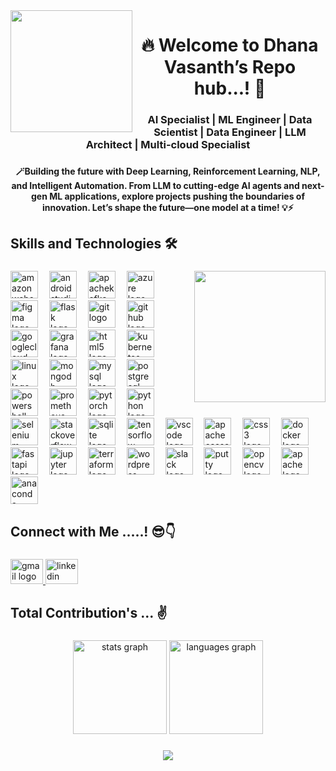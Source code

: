 <img align="left" height="195" src="https://azizsenturk.com/images/hello-avatar.gif"  />

###

<h1 align="center">🔥 Welcome to Dhana Vasanth’s Repo hub...! 🚀</h1>

###

<h3 align="center">AI Specialist | ML Engineer | Data Scientist  | Data Engineer | LLM Architect | Multi-cloud Specialist</h3>

###

<h4 align="center">🪄Building the future with Deep Learning, Reinforcement Learning, NLP, and Intelligent Automation. From LLM to cutting-edge AI agents and next-gen ML applications, explore projects pushing the boundaries of innovation. Let’s shape the future—one model at a time! 💡⚡</h4>

###

<h2 align="left">Skills and Technologies 🛠️</h2>

###

<img align="right" height="210" src="https://media4.giphy.com/media/Sh1iCtJZEdx4PFYy4q/giphy.gif"  />

###

<div align="left">
  <img src="https://skillicons.dev/icons?i=aws" height="44" alt="amazonwebservices logo"  />
  <img width="10" />
  <img src="https://skillicons.dev/icons?i=androidstudio" height="44" alt="androidstudio logo"  />
  <img width="10" />
  <img src="https://skillicons.dev/icons?i=kafka" height="44" alt="apachekafka logo"  />
  <img width="10" />
  <img src="https://skillicons.dev/icons?i=azure" height="44" alt="azure logo"  />
  <img width="10" />
  <img src="https://skillicons.dev/icons?i=figma" height="44" alt="figma logo"  />
  <img width="10" />
  <img src="https://skillicons.dev/icons?i=flask" height="44" alt="flask logo"  />
  <img width="10" />
  <img src="https://skillicons.dev/icons?i=git" height="44" alt="git logo"  />
  <img width="10" />
  <img src="https://skillicons.dev/icons?i=github" height="44" alt="github logo"  />
  <img width="10" />
  <img src="https://skillicons.dev/icons?i=gcp" height="44" alt="googlecloud logo"  />
  <img width="10" />
  <img src="https://skillicons.dev/icons?i=grafana" height="44" alt="grafana logo"  />
  <img width="10" />
  <img src="https://skillicons.dev/icons?i=html" height="44" alt="html5 logo"  />
  <img width="10" />
  <img src="https://skillicons.dev/icons?i=kubernetes" height="44" alt="kubernetes logo"  />
  <img width="10" />
  <img src="https://skillicons.dev/icons?i=linux" height="44" alt="linux logo"  />
  <img width="10" />
  <img src="https://skillicons.dev/icons?i=mongodb" height="44" alt="mongodb logo"  />
  <img width="10" />
  <img src="https://skillicons.dev/icons?i=mysql" height="44" alt="mysql logo"  />
  <img width="10" />
  <img src="https://skillicons.dev/icons?i=postgres" height="44" alt="postgresql logo"  />
  <img width="10" />
  <img src="https://skillicons.dev/icons?i=powershell" height="44" alt="powershell logo"  />
  <img width="10" />
  <img src="https://cdn.simpleicons.org/prometheus/E6522C" height="44" alt="prometheus logo"  />
  <img width="10" />
  <img src="https://skillicons.dev/icons?i=pytorch" height="44" alt="pytorch logo"  />
  <img width="10" />
  <img src="https://skillicons.dev/icons?i=py" height="44" alt="python logo"  />
  <img width="10" />
  <img src="https://cdn.simpleicons.org/selenium/43B02A" height="44" alt="selenium logo"  />
  <img width="10" />
  <img src="https://cdn.simpleicons.org/stackoverflow/F58025" height="44" alt="stackoverflow logo"  />
  <img width="10" />
  <img src="https://skillicons.dev/icons?i=sqlite" height="44" alt="sqlite logo"  />
  <img width="10" />
  <img src="https://cdn.simpleicons.org/tensorflow/FF6F00" height="44" alt="tensorflow logo"  />
  <img width="10" />
  <img src="https://skillicons.dev/icons?i=vscode" height="44" alt="vscode logo"  />
  <img width="10" />
  <img src="https://cdn.simpleicons.org/apachecassandra/1287B1" height="44" alt="apachecassandra logo"  />
  <img width="10" />
  <img src="https://cdn.simpleicons.org/css3/1572B6" height="44" alt="css3 logo"  />
  <img width="10" />
  <img src="https://cdn.simpleicons.org/docker/2496ED" height="44" alt="docker logo"  />
  <img width="10" />
  <img src="https://cdn.simpleicons.org/fastapi/009688" height="44" alt="fastapi logo"  />
  <img width="10" />
  <img src="https://cdn.simpleicons.org/jupyter/F37626" height="44" alt="jupyter logo"  />
  <img width="10" />
  <img src="https://cdn.simpleicons.org/terraform/7B42BC" height="44" alt="terraform logo"  />
  <img width="10" />
  <img src="https://cdn.simpleicons.org/wordpress/21759B" height="44" alt="wordpress logo"  />
  <img width="10" />
  <img src="https://cdn.jsdelivr.net/gh/devicons/devicon/icons/slack/slack-original.svg" height="44" alt="slack logo"  />
  <img width="10" />
  <img src="https://cdn.jsdelivr.net/gh/devicons/devicon/icons/putty/putty-original.svg" height="44" alt="putty logo"  />
  <img width="10" />
  <img src="https://cdn.jsdelivr.net/gh/devicons/devicon/icons/opencv/opencv-original.svg" height="44" alt="opencv logo"  />
  <img width="10" />
  <img src="https://cdn.jsdelivr.net/gh/devicons/devicon/icons/apache/apache-original.svg" height="44" alt="apache logo"  />
  <img width="10" />
  <img src="https://cdn.jsdelivr.net/gh/devicons/devicon/icons/anaconda/anaconda-original.svg" height="44" alt="anaconda logo"  />
</div>

###

<h2 align="left">Connect with Me .....! 😎👇</h2>

###

<div align="left">
  <a href="danavasanth@gmail.com" target="_blank">
    <img src="https://raw.githubusercontent.com/maurodesouza/profile-readme-generator/master/src/assets/icons/social/gmail/default.svg" width="52" height="40" alt="gmail logo"  />
  </a>
  <a href="https://www.linkedin.com/in/dhana-vasanth-d8870/" target="_blank">
    <img src="https://raw.githubusercontent.com/maurodesouza/profile-readme-generator/master/src/assets/icons/social/linkedin/default.svg" width="52" height="40" alt="linkedin logo"  />
  </a>
</div>

###

<h2 align="left">Total Contribution's ... ✌️</h2>

###

<div align="center">
  <img src="https://github-readme-stats.vercel.app/api?username=dhanavasanth&hide_title=false&hide_rank=false&show_icons=true&include_all_commits=true&count_private=true&disable_animations=false&theme=dracula&locale=en&hide_border=false&order=1" height="150" alt="stats graph"  />
  <img src="https://github-readme-stats.vercel.app/api/top-langs?username=dhanavasanth&locale=en&hide_title=false&layout=compact&card_width=320&langs_count=5&theme=dracula&hide_border=false&order=2" height="150" alt="languages graph"  />
</div>

###

<div align="center">
  <img src="https://profile-counter.glitch.me/dhanavasanth/count.svg?"  />
</div>

###
